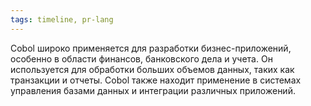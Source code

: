 ```yaml
---
tags: timeline, pr-lang
--- 
```


<span 
	  class='ob-timelines-interpretation' 
	  data-date='1959-05-13' 
	  data-event_title='Cobol' 
	  data-class='pr-lang' 
	  data-interpretation_number='4'
	  data-title='Практика'
	  > 
</span>

Cobol широко применяется для разработки бизнес-приложений, особенно в области финансов, банковского дела и учета. Он используется для обработки больших объемов данных, таких как транзакции и отчеты. Cobol также находит применение в системах управления базами данных и интеграции различных приложений.

